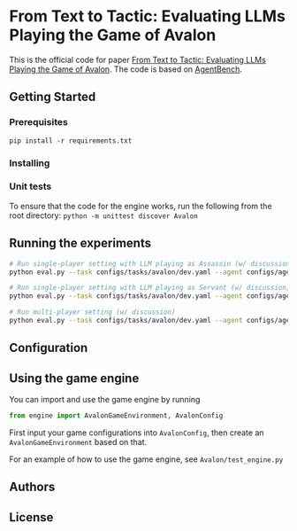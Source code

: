 # From Text to Tactic: Evaluating LLMs Playing the Game of Avalon

This is the official code for paper [From Text to Tactic: Evaluating LLMs Playing the Game of Avalon](https://browse.arxiv.org/pdf/2310.05036.pdf). The code is based on [AgentBench](https://github.com/THUDM/AgentBench).

## Getting Started

### Prerequisites

`pip install -r requirements.txt`

### Installing

### Unit tests

To ensure that the code for the engine works, run the following from the root directory:
`python -m unittest discover Avalon`

## Running the experiments

```bash
# Run single-player setting with LLM playing as Assassin (w/ discussion)
python eval.py --task configs/tasks/avalon/dev.yaml --agent configs/agents/single_player.yaml --config configs/avalon_experiment/assassin_discussion.yaml
```

```bash
# Run single-player setting with LLM playing as Servant (w/ discussion)
python eval.py --task configs/tasks/avalon/dev.yaml --agent configs/agents/single_player.yaml --config configs/avalon_experiment/servant_discussion.yaml
```

```bash
# Run multi-player setting (w/ discussion)
python eval.py --task configs/tasks/avalon/dev.yaml --agent configs/agents/all_llm.yaml --config configs/avalon_experiment/all_llm.yaml
```

## Configuration

## Using the game engine

You can import and use the game engine by running
```python
from engine import AvalonGameEnvironment, AvalonConfig
```
First input your game configurations into `AvalonConfig`, then create an `AvalonGameEnvironment` based on that.

For an example of how to use the game engine, see `Avalon/test_engine.py`

## Authors

## License

